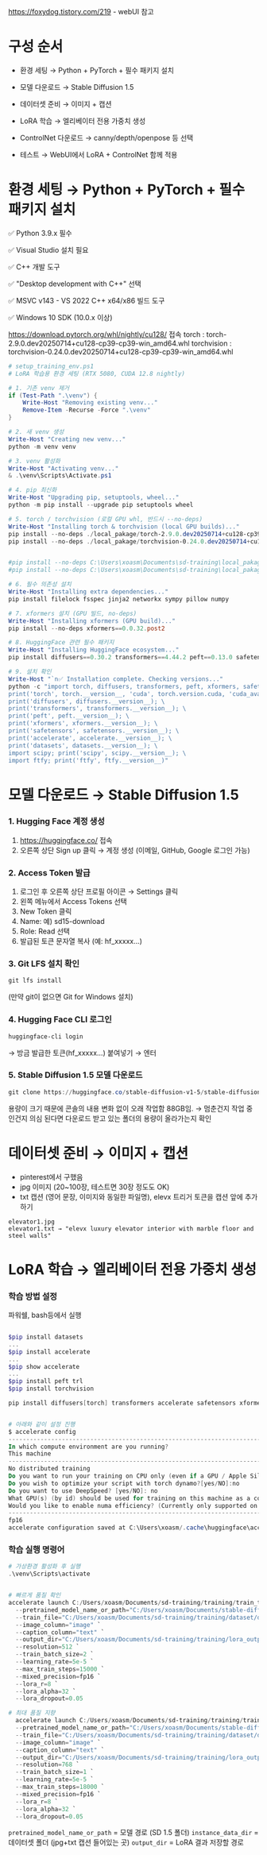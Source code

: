 
https://foxydog.tistory.com/219 - webUI 참고

# 구성 순서

- 환경 세팅 → Python + PyTorch + 필수 패키지 설치

- 모델 다운로드 → Stable Diffusion 1.5

- 데이터셋 준비 → 이미지 + 캡션

- LoRA 학습 → 엘리베이터 전용 가중치 생성

- ControlNet 다운로드 → canny/depth/openpose 등 선택

- 테스트 → WebUI에서 LoRA + ControlNet 함께 적용


# 환경 세팅 → Python + PyTorch + 필수 패키지 설치

✅ Python 3.9.x 필수

✅ Visual Studio 설치 필요

✅ C++ 개발 도구

✅ "Desktop development with C++" 선택

✅ MSVC v143 - VS 2022 C++ x64/x86 빌드 도구

✅ Windows 10 SDK (10.0.x 이상)


https://download.pytorch.org/whl/nightly/cu128/ 접속
torch : torch-2.9.0.dev20250714+cu128-cp39-cp39-win_amd64.whl
torchvision : torchvision-0.24.0.dev20250714+cu128-cp39-cp39-win_amd64.whl


``` powershell
# setup_training_env.ps1
# LoRA 학습용 환경 세팅 (RTX 5080, CUDA 12.8 nightly)

# 1. 기존 venv 제거
if (Test-Path ".\venv") {
    Write-Host "Removing existing venv..."
    Remove-Item -Recurse -Force ".\venv"
}

# 2. 새 venv 생성
Write-Host "Creating new venv..."
python -m venv venv

# 3. venv 활성화
Write-Host "Activating venv..."
& .\venv\Scripts\Activate.ps1

# 4. pip 최신화
Write-Host "Upgrading pip, setuptools, wheel..."
python -m pip install --upgrade pip setuptools wheel

# 5. torch / torchvision (로컬 GPU whl, 반드시 --no-deps)
Write-Host "Installing torch & torchvision (local GPU builds)..."
pip install --no-deps ./local_pakage/torch-2.9.0.dev20250714+cu128-cp39-cp39-win_amd64.whl
pip install --no-deps ./local_pakage/torchvision-0.24.0.dev20250714+cu128-cp39-cp39-win_amd64.whl


#pip install --no-deps C:\Users\xoasm\Documents\sd-training\local_pakage/torch-2.10.0.dev20250910+cu128-cp310-cp310-win_amd64.whl
#pip install --no-deps C:\Users\xoasm\Documents\sd-training\local_pakage/torchvision-0.24.0.dev20250721+cu128-cp310-cp310-win_amd64.whl

# 6. 필수 의존성 설치
Write-Host "Installing extra dependencies..."
pip install filelock fsspec jinja2 networkx sympy pillow numpy

# 7. xformers 설치 (GPU 빌드, no-deps)
Write-Host "Installing xformers (GPU build)..."
pip install --no-deps xformers==0.0.32.post2

# 8. HuggingFace 관련 필수 패키지
Write-Host "Installing HuggingFace ecosystem..."
pip install diffusers==0.30.2 transformers==4.44.2 peft==0.13.0 safetensors accelerate datasets scipy ftfy

# 9. 설치 확인
Write-Host "`n✅ Installation complete. Checking versions..."
python -c "import torch, diffusers, transformers, peft, xformers, safetensors, accelerate, datasets, scipy, ftfy; \
print('torch', torch.__version__, 'cuda', torch.version.cuda, 'cuda_available', torch.cuda.is_available(), torch.cuda.get_device_name(0) if torch.cuda.is_available() else 'No GPU'); \
print('diffusers', diffusers.__version__); \
print('transformers', transformers.__version__); \
print('peft', peft.__version__); \
print('xformers', xformers.__version__); \
print('safetensors', safetensors.__version__); \
print('accelerate', accelerate.__version__); \
print('datasets', datasets.__version__); \
import scipy; print('scipy', scipy.__version__); \
import ftfy; print('ftfy', ftfy.__version__)"
```

# 모델 다운로드 → Stable Diffusion 1.5
 
 ### 1. Hugging Face 계정 생성
 1. https://huggingface.co/ 접속
 2. 오른쪽 상단 Sign up 클릭 → 계정 생성
    (이메일, GitHub, Google 로그인 가능)
 
 ### 2. Access Token 발급

1. 로그인 후 오른쪽 상단 프로필 아이콘 → Settings 클릭
2. 왼쪽 메뉴에서 Access Tokens 선택
3. New Token 클릭
4. Name: 예) sd15-download
5. Role: Read 선택
6. 발급된 토큰 문자열 복사 (예: hf_xxxxx...)

### 3. Git LFS 설치 확인
```powershell
git lfs install
```
(만약 git이 없으면 Git for Windows 설치)

### 4. Hugging Face CLI 로그인
```powershell
huggingface-cli login
```
→ 방금 발급한 토큰(hf_xxxxx...) 붙여넣기 → 엔터

### 5. Stable Diffusion 1.5 모델 다운로드
```powershell
git clone https://huggingface.co/stable-diffusion-v1-5/stable-diffusion-v1-5
```
용량이 크기 때문에 콘솔의 내용 변화 없이 오래 작업함 88GB임.
→ 멈춘건지 작업 중인건지 의심 된다면 다운로드 받고 있는 폴더의 용량이 올라가는지 확인


# 데이터셋 준비 → 이미지 + 캡션
- pinterest에서 구했음
- jpg 이미지 (20~100장, 테스트면 30장 정도도 OK)
- txt 캡션 (영어 문장, 이미지와 동일한 파일명), elevx 트리거 토큰을 캡션 앞에 추가 하기
```arduino
elevator1.jpg
elevator1.txt → "elevx luxury elevator interior with marble floor and steel walls"
```

# LoRA 학습 → 엘리베이터 전용 가중치 생성


### 학습 방법 설정
파워쉘, bash등에서 실행
```powershell

$pip install datasets
...
$pip install accelerate
...
$pip show accelerate
...
$pip install peft trl
$pip install torchvision

pip install diffusers[torch] transformers accelerate safetensors xformers datasets


# 아래와 같이 설정 진행 
$ accelerate config
-----------------------------------------------------------------------------------------------------------------------------------------------------------
In which compute environment are you running?
This machine
-----------------------------------------------------------------------------------------------------------------------------------------------------------Which type of machine are you using?
No distributed training
Do you want to run your training on CPU only (even if a GPU / Apple Silicon / Ascend NPU device is available)? [yes/NO]:No
Do you wish to optimize your script with torch dynamo?[yes/NO]:no
Do you want to use DeepSpeed? [yes/NO]: no
What GPU(s) (by id) should be used for training on this machine as a comma-separated list? [all]: 그냥 엔터 치면 됨
Would you like to enable numa efficiency? (Currently only supported on NVIDIA hardware). [yes/NO]: no
-----------------------------------------------------------------------------------------------------------------------------------------------------------Do you wish to use mixed precision?
fp16
accelerate configuration saved at C:\Users\xoasm/.cache\huggingface\accelerate\default_config.yaml
```
### 학습 실행 명령어
```powershell
# 가상환경 활성화 후 실행
.\venv\Scripts\activate


# 빠르게 품질 확인
accelerate launch C:/Users/xoasm/Documents/sd-training/training/train_text_to_image_lora.py `
  --pretrained_model_name_or_path="C:/Users/xoasm/Documents/stable-diffusion-v1-5" `
  --train_file="C:/Users/xoasm/Documents/sd-training/training/dataset/dataset.csv" `
  --image_column="image" `
  --caption_column="text" `
  --output_dir="C:/Users/xoasm/Documents/sd-training/training/lora_outputs" `
  --resolution=512 `
  --train_batch_size=2 `
  --learning_rate=5e-5 `
  --max_train_steps=15000 `
  --mixed_precision=fp16 `
  --lora_r=8 `
  --lora_alpha=32 `
  --lora_dropout=0.05

# 최대 품질 지향
  accelerate launch C:/Users/xoasm/Documents/sd-training/training/train_text_to_image_lora.py `
  --pretrained_model_name_or_path="C:/Users/xoasm/Documents/stable-diffusion-v1-5" `
  --train_file="C:/Users/xoasm/Documents/sd-training/training/dataset/dataset.csv" `
  --image_column="image" `
  --caption_column="text" `
  --output_dir="C:/Users/xoasm/Documents/sd-training/training/lora_outputs" `
  --resolution=768 `
  --train_batch_size=1 `
  --learning_rate=5e-5 `
  --max_train_steps=18000 `
  --mixed_precision=fp16 `
  --lora_r=8 `
  --lora_alpha=32 `
  --lora_dropout=0.05

```
`pretrained_model_name_or_path` = 모델 경로 (SD 1.5 폴더)
`instance_data_dir` = 데이터셋 폴더 (jpg+txt 캡션 들어있는 곳)
`output_dir` = LoRA 결과 저장할 경로
